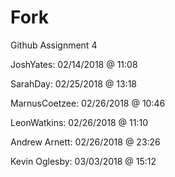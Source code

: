 # Fork
Github Assignment 4

JoshYates: 02/14/2018 @ 11:08

SarahDay: 02/25/2018 @ 13:18

MarnusCoetzee: 02/26/2018 @ 10:46

LeonWatkins: 02/26/2018 @ 11:10

Andrew Arnett: 02/26/2018 @ 23:26

Kevin Oglesby: 03/03/2018 @ 15:12